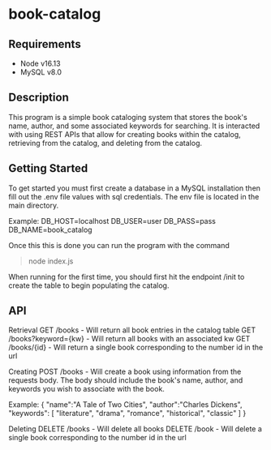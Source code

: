 # book-catalog

## Requirements
* Node v16.13
* MySQL v8.0

## Description

This program is a simple book cataloging system that stores the book's name, author, and some associated keywords for searching. It is
interacted with using REST APIs that allow for creating books within the catalog, retrieving from the catalog, and deleting from the catalog.

## Getting Started

To get started you must first create a database in a MySQL installation then fill out the .env file values with sql credentials. The env file is located in the main directory.

Example:
DB_HOST=localhost
DB_USER=user
DB_PASS=pass
DB_NAME=book_catalog

Once this this is done you can run the program with the command

>node index.js

When running for the first time, you should first hit the endpoint /init to create the table to begin populating the catalog.

## API

Retrieval
GET /books - Will return all book entries in the catalog table
GET /books?keyword={kw} - Will return all books with an associated kw
GET /books/{id} - Will return a single book corresponding to the number id in the url

Creating
POST /books - Will create a book using information from the requests body. The body should include the book's name, author, and keywords
you wish to associate with the book.

Example:
{
    "name":"A Tale of Two Cities",
    "author":"Charles Dickens",
    "keywords": [
        "literature",
        "drama",
        "romance",
        "historical",
        "classic"
    ]
}

Deleting
DELETE /books - Will delete all books
DELETE /book - Will delete a single book corresponding to the number id in the url